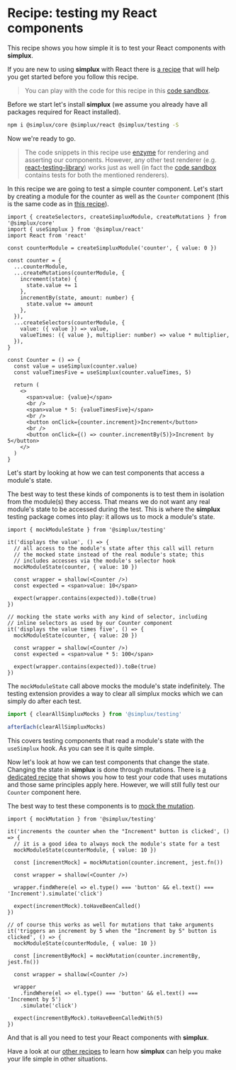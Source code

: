 # Recipe: testing my React components

This recipe shows you how simple it is to test your React components with **simplux**.

If you are new to using **simplux** with React there is [a recipe](../using-in-react-application#readme) that will help you get started before you follow this recipe.

> You can play with the code for this recipe in this [code sandbox](https://codesandbox.io/s/github/MrWolfZ/simplux/tree/master/recipes/react/testing-components).

Before we start let's install **simplux** (we assume you already have all packages required for React installed).

```sh
npm i @simplux/core @simplux/react @simplux/testing -S
```

Now we're ready to go.

> The code snippets in this recipe use [enzyme](https://airbnb.io/enzyme/) for rendering and asserting our components. However, any other test renderer (e.g. [react-testing-library](https://github.com/testing-library/react-testing-library)) works just as well (in fact the [code sandbox](https://codesandbox.io/s/github/MrWolfZ/simplux/tree/master/recipes/react/testing-components) contains tests for both the mentioned renderers).

In this recipe we are going to test a simple counter component. Let's start by creating a module for the counter as well as the `Counter` component (this is the same code as in [this recipe](../using-in-react-application#readme)).

```tsx
import { createSelectors, createSimpluxModule, createMutations } from '@simplux/core'
import { useSimplux } from '@simplux/react'
import React from 'react'

const counterModule = createSimpluxModule('counter', { value: 0 })

const counter = {
  ...counterModule,
  ...createMutations(counterModule, {
    increment(state) {
      state.value += 1
    },
    incrementBy(state, amount: number) {
      state.value += amount
    },
  }),
  ...createSelectors(counterModule, {
    value: ({ value }) => value,
    valueTimes: ({ value }, multiplier: number) => value * multiplier,
  }),
}

const Counter = () => {
  const value = useSimplux(counter.value)
  const valueTimesFive = useSimplux(counter.valueTimes, 5)

  return (
    <>
      <span>value: {value}</span>
      <br />
      <span>value * 5: {valueTimesFive}</span>
      <br />
      <button onClick={counter.increment}>Increment</button>
      <br />
      <button onClick={() => counter.incrementBy(5)}>Increment by 5</button>
    </>
  )
}
```

Let's start by looking at how we can test components that access a module's state.

The best way to test these kinds of components is to test them in isolation from the module(s) they access. That means we do not want any real module's state to be accessed during the test. This is where the **simplux** testing package comes into play: it allows us to mock a module's state.

```tsx
import { mockModuleState } from '@simplux/testing'

it('displays the value', () => {
  // all access to the module's state after this call will return
  // the mocked state instead of the real module's state; this
  // includes accesses via the module's selector hook
  mockModuleState(counter, { value: 10 })

  const wrapper = shallow(<Counter />)
  const expected = <span>value: 10</span>

  expect(wrapper.contains(expected)).toBe(true)
})

// mocking the state works with any kind of selector, including
// inline selectors as used by our Counter component
it('displays the value times five', () => {
  mockModuleState(counter, { value: 20 })

  const wrapper = shallow(<Counter />)
  const expected = <span>value * 5: 100</span>

  expect(wrapper.contains(expected)).toBe(true)
})
```

The `mockModuleState` call above mocks the module's state indefinitely. The testing extension provides a way to clear all simplux mocks which we can simply do after each test.

```ts
import { clearAllSimpluxMocks } from '@simplux/testing'

afterEach(clearAllSimpluxMocks)
```

This covers testing components that read a module's state with the `useSimplux` hook. As you can see it is quite simple.

Now let's look at how we can test components that change the state. Changing the state in **simplux** is done through mutations. There is [a dedicated recipe](../../advanced/testing-code-using-mutations#readme) that shows you how to test your code that uses mutations and those same principles apply here. However, we will still fully test our `Counter` component here.

The best way to test these components is to [mock the mutation](../../advanced/testing-code-using-mutations#readme).

```tsx
import { mockMutation } from '@simplux/testing'

it('increments the counter when the "Increment" button is clicked', () => {
  // it is a good idea to always mock the module's state for a test
  mockModuleState(counterModule, { value: 10 })

  const [incrementMock] = mockMutation(counter.increment, jest.fn())

  const wrapper = shallow(<Counter />)

  wrapper.findWhere(el => el.type() === 'button' && el.text() === 'Increment').simulate('click')

  expect(incrementMock).toHaveBeenCalled()
})

// of course this works as well for mutations that take arguments
it('triggers an increment by 5 when the "Increment by 5" button is clicked', () => {
  mockModuleState(counterModule, { value: 10 })

  const [incrementByMock] = mockMutation(counter.incrementBy, jest.fn())

  const wrapper = shallow(<Counter />)

  wrapper
    .findWhere(el => el.type() === 'button' && el.text() === 'Increment by 5')
    .simulate('click')

  expect(incrementByMock).toHaveBeenCalledWith(5)
})
```

And that is all you need to test your React components with **simplux**.

Have a look at our [other recipes](../../../../..#recipes) to learn how **simplux** can help you make your life simple in other situations.
